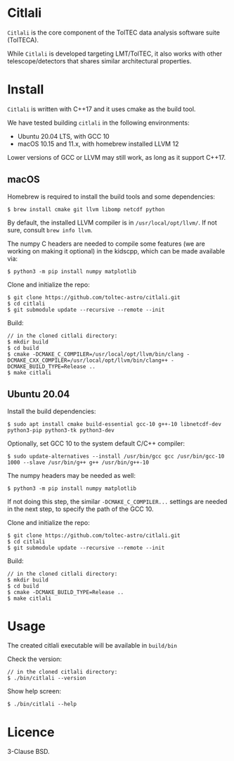# Citlali

`Citlali` is the core component of the TolTEC data analysis software suite
(TolTECA).


While `Citlali` is developed targeting LMT/TolTEC, it also works with
other telescope/detectors that shares similar architectural properties.


# Install

`Citlali` is written with C++17 and it uses cmake as the build tool.

We have tested building `citlali` in the following environments:

* Ubuntu 20.04 LTS, with GCC 10
* macOS 10.15 and 11.x, with homebrew installed LLVM 12

Lower versions of GCC or LLVM may still work, as long as it support C++17.

## macOS

Homebrew is required to install the build tools and some dependencies:
```
$ brew install cmake git llvm libomp netcdf python
```
By default, the installed LLVM compiler is in `/usr/local/opt/llvm/`. If
not sure, consult `brew info llvm`.

The numpy C headers are needed to compile some features (we are working on making it optional) in the kidscpp, which
can be made available via:
```
$ python3 -m pip install numpy matplotlib
```

Clone and initialize the repo:
```
$ git clone https://github.com/toltec-astro/citlali.git
$ cd citlali
$ git submodule update --recursive --remote --init
```

Build:
```
// in the cloned citlali directory:
$ mkdir build
$ cd build
$ cmake -DCMAKE_C_COMPILER=/usr/local/opt/llvm/bin/clang -DCMAKE_CXX_COMPILER=/usr/local/opt/llvm/bin/clang++ -DCMAKE_BUILD_TYPE=Release ..
$ make citlali
```
## Ubuntu 20.04

Install the build dependencies:

```
$ sudo apt install cmake build-essential gcc-10 g++-10 libnetcdf-dev python3-pip python3-tk python3-dev
```

Optionally, set GCC 10 to the system default C/C++ compiler:
```
$ sudo update-alternatives --install /usr/bin/gcc gcc /usr/bin/gcc-10 1000 --slave /usr/bin/g++ g++ /usr/bin/g++-10
```

The numpy headers may be needed as well:
```
$ python3 -m pip install numpy matplotlib
```

If not doing this step, the similar `-DCMAKE_C_COMPILER...` settings are needed in the next step, to specify the
path of the GCC 10.

Clone and initialize the repo:
```
$ git clone https://github.com/toltec-astro/citlali.git
$ cd citlali
$ git submodule update --recursive --remote --init
```

Build:
```
// in the cloned citlali directory:
$ mkdir build
$ cd build
$ cmake -DCMAKE_BUILD_TYPE=Release ..
$ make citlali
```

# Usage

The created citlali executable will be available in `build/bin`

Check the version:
```
// in the cloned citlali directory:
$ ./bin/citlali --version
```

Show help screen:
```
$ ./bin/citlali --help
```

# Licence

3-Clause BSD.
